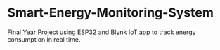 # Smart-Energy-Monitoring-System
Final Year Project using ESP32 and Blynk IoT app to track energy consumption in real time.
